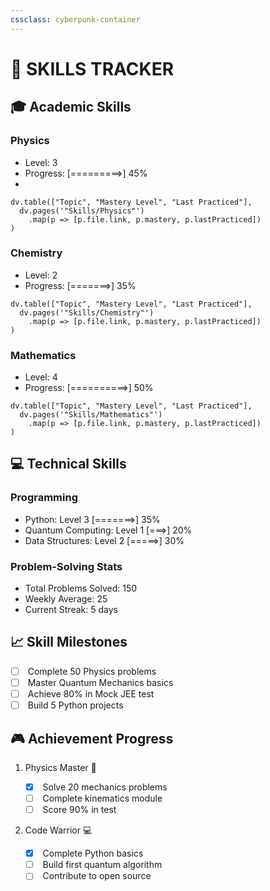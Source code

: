 ```yaml
---
cssclass: cyberpunk-container
---
```


# 🎯 SKILLS TRACKER

## 🎓 Academic Skills

### Physics

- Level: 3
- Progress: [=========>] 45%
- 
```dataviewjs
dv.table(["Topic", "Mastery Level", "Last Practiced"],
  dv.pages('"Skills/Physics"')
    .map(p => [p.file.link, p.mastery, p.lastPracticed])
)
```

### Chemistry

- Level: 2
- Progress: [=======>] 35%

```dataviewjs
dv.table(["Topic", "Mastery Level", "Last Practiced"],
  dv.pages('"Skills/Chemistry"')
    .map(p => [p.file.link, p.mastery, p.lastPracticed])
)
```


### Mathematics

- Level: 4
- Progress: [==========>] 50%

```dataviewjs
dv.table(["Topic", "Mastery Level", "Last Practiced"],
  dv.pages('"Skills/Mathematics"')
    .map(p => [p.file.link, p.mastery, p.lastPracticed])
)
```

## 💻 Technical Skills

### Programming

- Python: Level 3 [=======>] 35%
- Quantum Computing: Level 1 [===>] 20%
- Data Structures: Level 2 [=====>] 30%

### Problem-Solving Stats

- Total Problems Solved: 150
- Weekly Average: 25
- Current Streak: 5 days

## 📈 Skill Milestones

- [ ]  Complete 50 Physics problems
- [ ]  Master Quantum Mechanics basics
- [ ]  Achieve 80% in Mock JEE test
- [ ]  Build 5 Python projects

## 🎮 Achievement Progress

1. Physics Master 🥇
    
    - [x]  Solve 20 mechanics problems
    - [ ]  Complete kinematics module
    - [ ]  Score 90% in test
2. Code Warrior 💻
    
    - [x]  Complete Python basics
    - [ ]  Build first quantum algorithm
    - [ ]  Contribute to open source